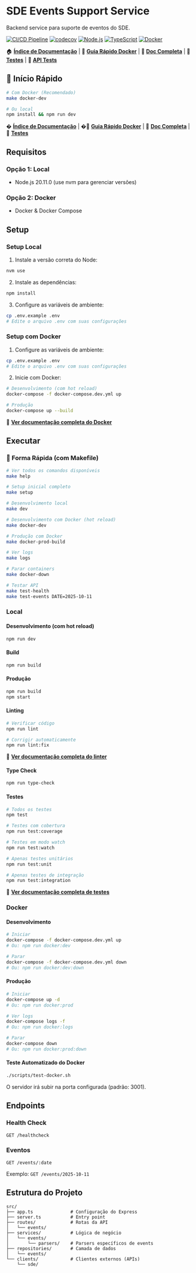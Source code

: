 # SDE Events Support Service

Backend service para suporte de eventos do SDE.

[![CI/CD Pipeline](https://github.com/mportela/sde-events-support-service/actions/workflows/ci.yml/badge.svg)](https://github.com/mportela/sde-events-support-service/actions/workflows/ci.yml)
[![codecov](https://codecov.io/gh/mportela/sde-events-support-service/branch/main/graph/badge.svg)](https://codecov.io/gh/mportela/sde-events-support-service)
[![Node.js](https://img.shields.io/badge/Node.js-20.11.0-green.svg)](https://nodejs.org/)
[![TypeScript](https://img.shields.io/badge/TypeScript-5.3.3-blue.svg)](https://www.typescriptlang.org/)
[![Docker](https://img.shields.io/badge/Docker-Ready-2496ED.svg)](https://www.docker.com/)

🏠 **[Índice de Documentação](docs/INDEX.md)** | 📖 **[Guia Rápido Docker](docs/DOCKER_QUICKSTART.md)** | 📖 **[Doc Completa](docs/DOCKER.md)** | 🧪 **[Testes](docs/TESTING.md)** | 📡 **[API Tests](docs/API_TESTS.md)**

## 🚀 Início Rápido

```bash
# Com Docker (Recomendado)
make docker-dev

# Ou local
npm install && npm run dev
```

� **[Índice de Documentação](INDEX.md)** | �📖 **[Guia Rápido Docker](DOCKER_QUICKSTART.md)** | 📖 **[Doc Completa](DOCKER.md)** | 🧪 **[Testes](API_TESTS.md)**

## Requisitos

### Opção 1: Local
- Node.js 20.11.0 (use nvm para gerenciar versões)

### Opção 2: Docker
- Docker & Docker Compose

## Setup

### Setup Local

1. Instale a versão correta do Node:
```bash
nvm use
```

2. Instale as dependências:
```bash
npm install
```

3. Configure as variáveis de ambiente:
```bash
cp .env.example .env
# Edite o arquivo .env com suas configurações
```

### Setup com Docker

1. Configure as variáveis de ambiente:
```bash
cp .env.example .env
# Edite o arquivo .env com suas configurações
```

2. Inicie com Docker:
```bash
# Desenvolvimento (com hot reload)
docker-compose -f docker-compose.dev.yml up

# Produção
docker-compose up --build
```

📖 **[Ver documentação completa do Docker](DOCKER.md)**

## Executar

### 🚀 Forma Rápida (com Makefile)

```bash
# Ver todos os comandos disponíveis
make help

# Setup inicial completo
make setup

# Desenvolvimento local
make dev

# Desenvolvimento com Docker (hot reload)
make docker-dev

# Produção com Docker
make docker-prod-build

# Ver logs
make logs

# Parar containers
make docker-down

# Testar API
make test-health
make test-events DATE=2025-10-11
```

### Local

#### Desenvolvimento (com hot reload)
```bash
npm run dev
```

#### Build
```bash
npm run build
```

#### Produção
```bash
npm run build
npm start
```

#### Linting
```bash
# Verificar código
npm run lint

# Corrigir automaticamente
npm run lint:fix
```

📖 **[Ver documentação completa do linter](docs/LINTING.md)**

#### Type Check
```bash
npm run type-check
```

#### Testes
```bash
# Todos os testes
npm test

# Testes com cobertura
npm run test:coverage

# Testes em modo watch
npm run test:watch

# Apenas testes unitários
npm run test:unit

# Apenas testes de integração
npm run test:integration
```

📖 **[Ver documentação completa de testes](docs/TESTING.md)**

### Docker

#### Desenvolvimento
```bash
# Iniciar
docker-compose -f docker-compose.dev.yml up
# Ou: npm run docker:dev

# Parar
docker-compose -f docker-compose.dev.yml down
# Ou: npm run docker:dev:down
```

#### Produção
```bash
# Iniciar
docker-compose up -d
# Ou: npm run docker:prod

# Ver logs
docker-compose logs -f
# Ou: npm run docker:logs

# Parar
docker-compose down
# Ou: npm run docker:prod:down
```

#### Teste Automatizado do Docker
```bash
./scripts/test-docker.sh
```

O servidor irá subir na porta configurada (padrão: 3001).

## Endpoints

### Health Check
```
GET /healthcheck
```

### Eventos
```
GET /events/:date
```
Exemplo: `GET /events/2025-10-11`

## Estrutura do Projeto

```
src/
├── app.ts              # Configuração do Express
├── server.ts           # Entry point
├── routes/             # Rotas da API
│   └── events/
├── services/           # Lógica de negócio
│   └── events/
│       └── parsers/    # Parsers específicos de events
├── repositories/       # Camada de dados
│   └── events/
└── clients/            # Clientes externos (APIs)
    └── sde/
```

